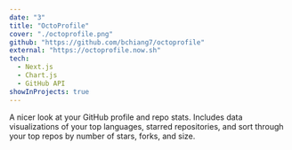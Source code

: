 ```yaml
---
date: "3"
title: "OctoProfile"
cover: "./octoprofile.png"
github: "https://github.com/bchiang7/octoprofile"
external: "https://octoprofile.now.sh"
tech:
  - Next.js
  - Chart.js
  - GitHub API
showInProjects: true
---
```


A nicer look at your GitHub profile and repo stats. Includes data visualizations of your top languages, starred repositories, and sort through your top repos by number of stars, forks, and size.
